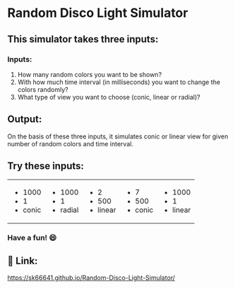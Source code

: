 # Random Disco Light Simulator

## This simulator takes three inputs:

### Inputs:

1. How many random colors you want to be shown?
2. With how much time interval (in milliseconds) you want to change the colors randomly?
3. What type of view you want to choose (conic, linear or radial)?

## Output:

On the basis of these three inputs, it simulates conic or linear view for given number of random colors and time interval.

## Try these inputs:

<table>
        <tr>
        <td>
            <ul>
                <li>1000</li>
                <li>1</li>
                <li>conic</li>
            </ul>
        </td>
        <td>
            <ul>
                <li>1000</li>
                <li>1</li>
                <li>radial</li>
            </ul>
        </td>
        <td>
            <ul>
                <li>2</li>
                <li>500</li>
                <li>linear</li>
            </ul>
        </td>
        <td>
            <ul>
                <li>7</li>
                <li>500</li>
                <li>conic</li>
            </ul>
        </td>
        <td>
            <ul>
                <li>1000</li>
                <li>1</li>
                <li>linear</li>
            </ul>
        </td>
        </tr>

</table>

### Have a fun! 😄

## 🔗 Link:

https://sk66641.github.io/Random-Disco-Light-Simulator/
